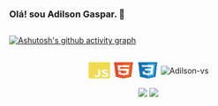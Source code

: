 ### Olá! sou Adilson Gaspar. 👋

##

[![Ashutosh's github activity graph](https://github-readme-activity-graph.vercel.app/graph?username=Adilsonpg&bg_color=000000&color=FFFFFF&line=FFFFFF&point=0078FF&area=true&hide_border=true)](https://github.com/ashutosh00710/github-readme-activity-graph)



<div aling='center'> 
   
</div>
<div>&nbsp</div>
<div align='center'>
   <img align="center" alt="Adilsonpg-Js" height="30" width="40" src="https://raw.githubusercontent.com/devicons/devicon/master/icons/javascript/javascript-plain.svg">  
   <img align="center" alt="Adilsonpg-HTML" height="30" width="40" src="https://raw.githubusercontent.com/devicons/devicon/master/icons/html5/html5-original.svg">
   <img align="center" alt="Adilson-CSS" height="30" width="40" src="https://raw.githubusercontent.com/devicons/devicon/master/icons/css3/css3-original.svg"> 
   <img align="center" alt="Adilson-vs" height="30" width="40" src="https://cdn.jsdelivr.net/gh/devicons/devicon/icons/vscode/vscode-original.svg" />  
</div>
  
<div>&nbsp</div>
  
<div align='center'>
  <a href="mailto:adilsonpgaspar@gmail.com"><img src="https://img.shields.io/badge/Gmail-D14836?style=for-the-badge&logo=gmail&logoColor=white" target="_blank"></a>
  <a href="https://www.linkedin.com/in/adilsongaspar/" target="_blank"><img src="https://img.shields.io/badge/-LinkedIn-%230077B5?style=for-the-badge&logo=linkedin&logoColor=white" target="_blank"></a> 
</div>
  
  ##
 
  
